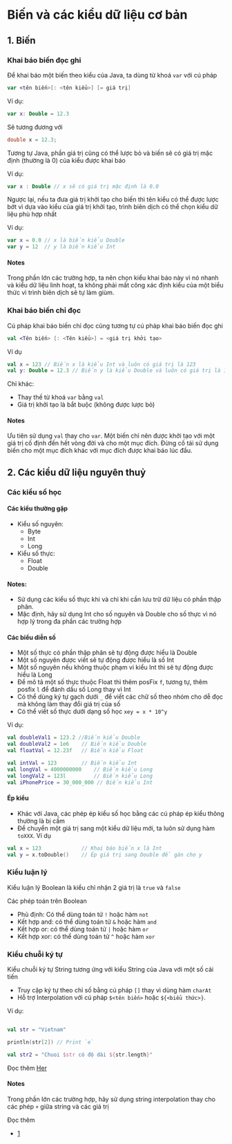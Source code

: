 # Biến và các kiểu dữ liệu cơ bản

## 1. Biến

### Khai báo biến đọc ghi

Để khai báo một biến theo kiểu của Java, ta dùng từ khoá `var` với cú pháp

```kotlin
var <tên biến>[: <tên kiểu>] [= giá trị]
```

Ví dụ:
```kotlin
var x: Double = 12.3
```

Sẽ tương đương với

```java
double x = 12.3;
```

Tương tự Java, phần giá trị cũng có thể lược bỏ và biến sẽ có giá trị mặc định (thường là 0) của kiểu được khai báo

Ví dụ:

```kotlin
var x : Double // x sẽ có giá trị mặc định là 0.0
```

Ngược lại, nếu ta đưa giá trị khởi tạo cho biến thì tên kiểu có thể được lược bớt vì dựa vào kiểu của giá trị khởi tạo, trình biên dịch có thể chọn kiểu dữ liệu phù hợp nhất

Ví dụ:

```kotlin
var x = 0.0 // x là biến kiểu Double
var y = 12  // y là biến kiểu Int
```

#### Notes

Trong phần lớn các trường hợp, ta nên chọn kiểu khai báo này vì nó nhanh và kiểu dữ liệu linh hoạt, ta không phải mất công xác định kiểu của một biểu thức vì trình biên dịch sẽ tự làm giùm.

### Khai báo biến chỉ đọc

Cú pháp khai báo biến chỉ đọc cũng tương tự cú pháp khai báo biến đọc ghi


```kotlin
val <Tên biến> [: <Tên kiểu>] = <giá trị khởi tạo>
```

Ví dụ

```kotlin
val x = 123 // Biến x là kiểu Int và luôn có giá trị là 123
val y: Double = 12.3 // Biến y là kiểu Double và luôn có giá trị là 12.3
```

Chỉ khác:

- Thay thế từ khoá `var` bằng `val`
- Giá trị khởi tạo là bắt buộc (không được lược bỏ)

#### Notes

Ưu tiên sử dụng `val` thay cho `var`. Một biến chỉ nên được khởi tạo với một giá trị cố định đến hết vòng đời và cho một mục đích. Đừng cố tái sử dụng biến cho một mục đích khác với mục đích được khai báo lúc đầu.

## 2. Các kiểu dữ liệu nguyên thuỷ

### Các kiểu số học

#### Các kiểu thường gặp

- Kiểu số nguyên:
    - Byte
    - Int
    - Long
- Kiểu số thực:
    - Float
    - Double

#### Notes:

- Sử dụng các kiểu số thực khi và chỉ khi cần lưu trữ dữ liệu có phần thập phân.
- Mặc định, hãy sử dụng Int cho số nguyên và Double cho số thực vì nó hợp lý trong đa phần các trường hợp

#### Các biểu diễn số

- Một số thực có phần thập phân sẽ tự động được hiểu là Double
- Một số nguyên được viết sẽ tự động được hiểu là số Int
- Một số nguyên nếu không thuộc phạm vi kiểu Int thì sẽ tự động được hiểu là Long
- Để mô tả một số thực thuộc Float thì thêm posFix `f`, tương tự, thêm posfix `l` để đánh dấu số Long thay vì Int
- Có thể dùng ký tự gạch dưới `_` để viết các chữ số theo nhóm cho dễ đọc mà không làm thay đổi giá trị của số
- Có thể viết số thực dưới dạng số học `xey = x * 10^y`

Ví dụ:

```kotlin
val doubleVal1 = 123.2 //Biến kiểu Double
val doubleVal2 = 1e6    // Biến kiểu Double
val floatVal = 12.23f   // Biến kiểu Float

val intVal = 123        // Biến kiểu Int
val longVal = 4000000000    // Biến kiểu Long
val longVal2 = 123l         // Biến kiểu Long
val iPhonePrice = 30_000_000 // Biến kiểu Int

```

#### Ép kiểu

- Khác với Java, các phép ép kiểu số học bằng các cú pháp ép kiểu thông thường là bị cấm
- Để chuyển một giá trị sang một kiểu dữ liệu mới, ta luôn sử dụng hàm `toXXX`. Ví dụ

```kotlin
val x = 123             // Khai báo biến x là Int
val y = x.toDouble()    // Ép giá trị sang Double để gán cho y
```

### Kiểu luận lý

Kiểu luận lý Boolean là kiểu chỉ nhận 2 giá trị là `true` và `false`

Các phép toán trên Boolean

- Phủ định: Có thể dùng toán tử `!` hoặc hàm `not`
- Kết hợp and: có thể dùng toán tử `&` hoặc hàm `and`
- Kết hợp or: có thể dùng toán tử `|` hoặc hàm `or`
- Kết hợp xor: có thể dùng toán tử `^` hoặc hàm `xor`

### Kiểu chuỗi ký tự

Kiểu chuỗi ký tự String tương ứng với kiểu String của Java với một số cải tiến

- Truy cập ký tự theo chỉ số bằng cú pháp `[]` thay vì dùng hàm `charAt`
- Hỗ trợ Interpolation với cú pháp `$<tên biến>` hoặc `${<biểu thức>}`.

Ví dụ:

```kotlin

val str = "Vietnam"

println(str[2]) // Print `e`

val str2 = "Chuoi $str có độ dài ${str.length}"

```

Đọc thêm [Her](http://zetcode.com/kotlin/strings/)

#### Notes

Trong phần lớn các trường hợp, hãy sử dụng string interpolation thay cho các phép `+` giữa string và các giá trị


Đọc thêm
- [1](https://kotlinlang.org/docs/reference/basic-types.html)